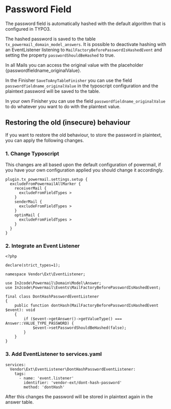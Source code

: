 # Password Field

The password field is automatically hashed with the default algorithm that is configured in TYPO3.

The hashed password is saved to the table `tx_powermail_domain_model_answers`.
It is possible to deactivate hashing with an EventListener listening to `MailFactoryBeforePasswordIsHashedEvent` and setting the property `passwordShouldBeHashed` to true.

In all Mails you can access the original value with the placeholder {passwordfieldname_originalValue}.

In the Finisher `SaveToAnyTableFinisher` you can use the field `passwordfieldname_originalValue` in the typoscript configuration and the plaintext password will be saved to the table.

In your own Finisher you can use the field `passwordfieldname_originalValue` to do whatever you want to do with the plaintext value.

## Restoring the old (insecure) behaviour

If you want to restore the old behaviour, to store the password in plaintext, you can apply the following changes.

### 1. Change Typoscript
This changes are all based upon the default configuration of powermail, if you have your own configuration applied you should change it accordingly.
```
plugin.tx_powermail.settings.setup {
  excludeFromPowermailAllMarker {
    receiverMail {
      excludeFromFieldTypes >
    }
    senderMail {
      excludeFromFieldTypes >
    }
    optinMail {
      excludeFromFieldTypes >
    }
  }
}
```

### 2. Integrate an Event Listener

```
<?php

declare(strict_types=1);

namespace Vendor\Ext\EventListener;

use In2code\Powermail\Domain\Model\Answer;
use In2code\Powermail\Events\MailFactoryBeforePasswordIsHashedEvent;

final class DontHashPasswordEventListener
{
    public function dontHash(MailFactoryBeforePasswordIsHashedEvent $event): void
    {
        if ($event->getAnswer()->getValueType() === Answer::VALUE_TYPE_PASSWORD) {
            $event->setPasswordShouldBeHashed(false);
        }
    }
}
```

### 3. Add EventListener to services.yaml

```
services:
  Vendor\Ext\EventListener\DontHashPasswordEventListener:
    tags:
      - name: 'event.listener'
        identifier: 'vendor-ext/dont-hash-password'
        method: 'dontHash'
```

After this changes the password will be stored in plaintext again in the answer table.
